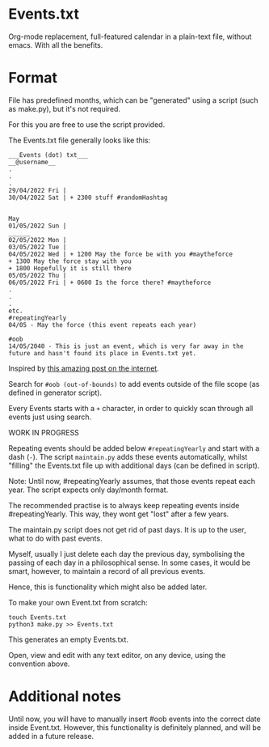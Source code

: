 # Events.txt

Org-mode replacement, full-featured calendar in a plain-text file, without emacs. With all the benefits.

# Format

File has predefined months, which can be "generated" using a script (such as make.py), but it's not required.

For this you are free to use the script provided.

The Events.txt file generally looks like this:

```
___Events (dot) txt___
__@username__
.
.
.
29/04/2022 Fri | 
30/04/2022 Sat | + 2300 stuff #randomHashtag


May
01/05/2022 Sun |
______
02/05/2022 Mon |
03/05/2022 Tue |
04/05/2022 Wed | + 1200 May the force be with you #maytheforce
+ 1300 May the force stay with you
+ 1800 Hopefully it is still there
05/05/2022 Thu |
06/05/2022 Fri | + 0600 Is the force there? #maytheforce
.
.
.
etc.
#repeatingYearly
04/05 - May the force (this event repeats each year)

#oob
14/05/2040 - This is just an event, which is very far away in the future and hasn't found its place in Events.txt yet.
```

Inspired by [this amazing post on the internet](https://danlucraft.com/blog/2008/04/plain-text-organizer/).

Search for `#oob (out-of-bounds)` to add events outside of the file scope (as defined in generator script).

Every Events starts with a `+` character, in order to quickly scan through all events just using search.

WORK IN PROGRESS

Repeating events should be added below `#repeatingYearly` and start with a dash (`-`). The script `maintain.py` adds these events automatically, whilst "filling" the Events.txt file up with additional days (can be defined in script).

Note: Until now, #repeatingYearly assumes, that those events repeat each year. The script expects only day/month format.

The recommended practise is to always keep repeating events inside #repeatingYearly. This way, they wont get "lost" after a few years.

The maintain.py script does not get rid of past days. It is up to the user, what to do with past events.

Myself, usually I just delete each day the previous day, symbolising the passing of each day in a philosophical sense. In some cases, it would be smart, however, to maintain a record of all previous events. 

Hence, this is functionality which might also be added later.


To make your own Event.txt from scratch:

```
touch Events.txt
python3 make.py >> Events.txt
```

This generates an empty Events.txt.

Open, view and edit with any text editor, on any device, using the convention above.

# Additional notes

Until now, you will have to manually insert #oob events into the correct date inside Event.txt. However, this functionality is definitely planned, and will be added in a future release.

 
